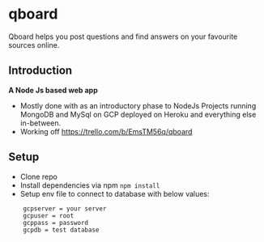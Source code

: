 # qboard
Qboard helps you post questions and find answers on your favourite sources online.

## Introduction
**A Node Js based web app**
 - Mostly done with as an introductory phase to NodeJs Projects running MongoDB and MySql on GCP deployed on Heroku and everything else in-between. 
 - Working off https://trello.com/b/EmsTM56q/qboard 

 ## Setup
 - Clone repo
 - Install dependencies via npm `npm install`
 - Setup env file to connect to database with below values:
```
    gcpserver = your server
    gcpuser = root
    gcppass = password
    gcpdb = test database
```
